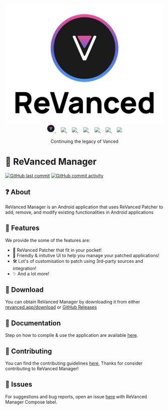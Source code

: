 <p align="center">
  <picture>
    <source
      width="256px"
      media="(prefers-color-scheme: dark)"
      srcset="assets/revanced-headline/revanced-headline-vertical-dark.svg"
    >
    <img 
      src="assets/revanced-headline/revanced-headline-vertical-light.svg"
    >
  </picture>
  <br>
  <a href="https://revanced.app/">
       <img height="24px" src="assets/revanced-logo/revanced-logo-round.svg" />
   </a>&nbsp;&nbsp;&nbsp;
   <a href="https://github.com/revanced">
       <picture>
           <source height="24px" media="(prefers-color-scheme: dark)" srcset="https://i.ibb.co/dMMmCrW/Git-Hub-Mark.png" />
           <img height="24px" src="https://i.ibb.co/9wV3HGF/Git-Hub-Mark-Light.png" />
       </picture>
   </a>&nbsp;&nbsp;&nbsp;
   <a href="http://revanced.app/discord">
       <img height="24px" src="https://user-images.githubusercontent.com/13122796/178032563-d4e084b7-244e-4358-af50-26bde6dd4996.png" />
   </a>&nbsp;&nbsp;&nbsp;
   <a href="https://reddit.com/r/revancedapp">
       <img height="24px" src="https://user-images.githubusercontent.com/13122796/178032351-9d9d5619-8ef7-470a-9eec-2744ece54553.png" />
   </a>&nbsp;&nbsp;&nbsp;
   <a href="https://t.me/app_revanced">
       <img height="24px" src="https://user-images.githubusercontent.com/13122796/178032213-faf25ab8-0bc3-4a94-a730-b524c96df124.png" />
   </a>&nbsp;&nbsp;&nbsp;
   <a href="https://x.com/revancedapp">
      <picture>
         <source media="(prefers-color-scheme: dark)" srcset="https://user-images.githubusercontent.com/93124920/270180600-7c1b38bf-889b-4d68-bd5e-b9d86f91421a.png">
         <img height="24px" src="https://user-images.githubusercontent.com/93124920/270108715-d80743fa-b330-4809-b1e6-79fbdc60d09c.png" />
      </picture>
   </a>&nbsp;&nbsp;&nbsp;
   <a href="https://www.youtube.com/@ReVanced">
       <img height="24px" src="https://user-images.githubusercontent.com/13122796/178032714-c51c7492-0666-44ac-99c2-f003a695ab50.png" />
   </a>
   <br>
   <br>
   Continuing the legacy of Vanced
</p>

# 💊 ReVanced Manager
[![GitHub last commit](https://img.shields.io/github/last-commit/ReVanced/revanced-manager/compose-dev)](https://github.com/ReVanced/revanced-manager/commits/compose-dev)
[![GitHub commit activity](https://img.shields.io/github/commit-activity/w/ReVanced/revanced-manager/compose-dev)](https://github.com/ReVanced/revanced-manager-compose/commits/compose-dev)

## ❓ About
ReVanced Manager is an Android application that uses ReVanced Patcher to add, remove, and modify existing functionalities in Android applications

## 💪 Features
We provide the some of the features are:
* 📱 ReVanced Patcher that fit in your pocket!
* 🤗 Friendly & initutive UI to help you manage your patched applications!
* 🛠️ Lot's of customisation to patch using 3rd-party sources and integration!
* ✨ And a lot more!

## 🔽 Download
You can obtain ReVanced Manager by downloading it from either [revanced.app/download](https://revanced.app/download) or [GitHub Releases](https://github.com/ReVanced/revanced-manager/releases)

## 📄 Documentation
Step on how to compile & use the application are available [here](/docs/README.md).

## 👋 Contributing
You can find the contributing guidelines [here](/CONTRIBUTING.md), Thanks for consider contributing to ReVanced Manager!

## 🔴 Issues
For suggestions and bug reports, open an issue [here](https://github.com/ReVanced/revanced-manager/issues/new/choose) with ReVanced Manager Compose label.
